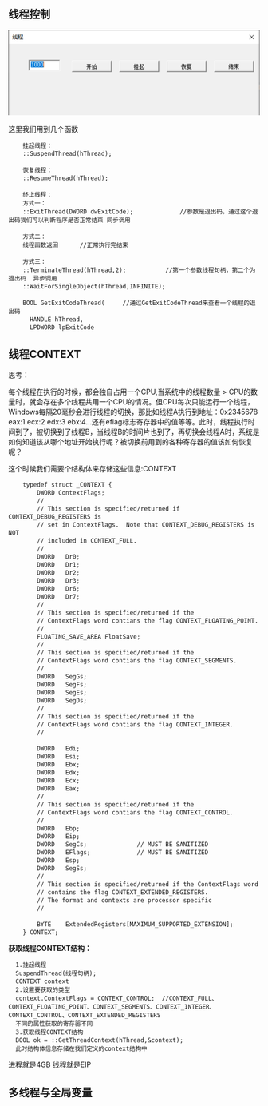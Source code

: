 线程控制
---

![](https://raw.githubusercontent.com/Whitebird0/tuchuang/main/QQ%E6%88%AA%E5%9B%BE20220218160405.png)

这里我们用到几个函数

        挂起线程：				
        ::SuspendThread(hThread);				

        恢复线程：				
        ::ResumeThread(hThread);				

        终止线程：				
        方式一：				
        ::ExitThread(DWORD dwExitCode);				//参数是退出码，通过这个退出码我们可以判断程序是否正常结束 同步调用

        方式二：				
        线程函数返回		//正常执行完结束		

        方式三：				
        ::TerminateThread(hThread,2);			//第一个参数线程句柄，第二个为退出码	 异步调用
        ::WaitForSingleObject(hThread,INFINITE);				
					
        BOOL GetExitCodeThread(		//通过GetExitCodeThread来查看一个线程的退出码
          HANDLE hThread,		
          LPDWORD lpExitCode		

线程CONTEXT
---

思考：

每个线程在执行的时候，都会独自占用一个CPU,当系统中的线程数量 > CPU的数量时，就会存在多个线程共用一个CPU的情况。但CPU每次只能运行一个线程，Windows每隔20毫秒会进行线程的切换，那比如线程A执行到地址：0x2345678		eax:1 ecx:2 edx:3 ebx:4...还有eflag标志寄存器中的值等等。此时，线程执行时间到了，被切换到了线程B，当线程B的时间片也到了，再切换会线程A时，系统是如何知道该从哪个地址开始执行呢？被切换前用到的各种寄存器的值该如何恢复呢？							

这个时候我们需要个结构体来存储这些信息:CONTEXT

        typedef struct _CONTEXT {							
            DWORD ContextFlags;							
            //							
            // This section is specified/returned if CONTEXT_DEBUG_REGISTERS is							
            // set in ContextFlags.  Note that CONTEXT_DEBUG_REGISTERS is NOT							
            // included in CONTEXT_FULL.							
            //							
            DWORD   Dr0;							
            DWORD   Dr1;							
            DWORD   Dr2;							
            DWORD   Dr3;							
            DWORD   Dr6;							
            DWORD   Dr7;							
            //							
            // This section is specified/returned if the							
            // ContextFlags word contians the flag CONTEXT_FLOATING_POINT.							
            //							
            FLOATING_SAVE_AREA FloatSave;							
            //							
            // This section is specified/returned if the							
            // ContextFlags word contians the flag CONTEXT_SEGMENTS.							
            //							
            DWORD   SegGs;							
            DWORD   SegFs;							
            DWORD   SegEs;							
            DWORD   SegDs;							
            //							
            // This section is specified/returned if the							
            // ContextFlags word contians the flag CONTEXT_INTEGER.							
            //							

            DWORD   Edi;							
            DWORD   Esi;							
            DWORD   Ebx;							
            DWORD   Edx;							
            DWORD   Ecx;							
            DWORD   Eax;							
            //							
            // This section is specified/returned if the							
            // ContextFlags word contians the flag CONTEXT_CONTROL.							
            //							
            DWORD   Ebp;							
            DWORD   Eip;							
            DWORD   SegCs;              // MUST BE SANITIZED							
            DWORD   EFlags;             // MUST BE SANITIZED							
            DWORD   Esp;							
            DWORD   SegSs;							
            //							
            // This section is specified/returned if the ContextFlags word							
            // contains the flag CONTEXT_EXTENDED_REGISTERS.							
            // The format and contexts are processor specific							
            //							

            BYTE    ExtendedRegisters[MAXIMUM_SUPPORTED_EXTENSION];							
        } CONTEXT;							

**获取线程CONTEXT结构：**

      1.挂起线程		
      SuspendThread(线程句柄);		
      CONTEXT context
      2.设置要获取的类型
      context.ContextFlags = CONTEXT_CONTROL;  //CONTEXT_FULL、CONTEXT_FLOATING_POINT、CONTEXT_SEGMENTS、CONTEXT_INTEGER、CONTEXT_CONTROL、CONTEXT_EXTENDED_REGISTERS
      不同的属性获取的寄存器不同
      3.获取线程CONTEXT结构
      BOOL ok = ::GetThreadContext(hThread,&context);
      此时结构体信息存储在我们定义的context结构中
      
进程就是4GB   线程就是EIP

多线程与全局变量
---
      
      
